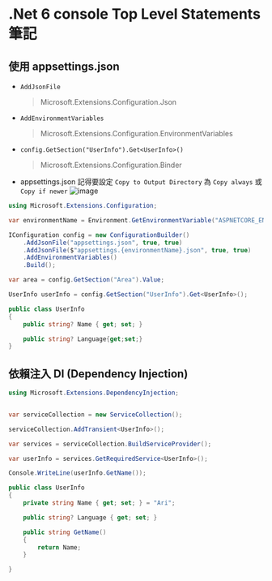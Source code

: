 # .Net 6 console Top Level Statements 筆記

## 使用 appsettings.json

- `AddJsonFile`

  > Microsoft.Extensions.Configuration.Json

- `AddEnvironmentVariables`

  > Microsoft.Extensions.Configuration.EnvironmentVariables

- `config.GetSection("UserInfo").Get<UserInfo>()`

  > Microsoft.Extensions.Configuration.Binder

- appsettings.json 記得要設定 `Copy to Output Directory` 為 `Copy always` 或 `Copy if newer`
  ![image](https://user-images.githubusercontent.com/37999690/199229987-8ae86ac2-7fb8-44c8-93e0-c6303b5ca175.png)

```csharp
using Microsoft.Extensions.Configuration;

var environmentName = Environment.GetEnvironmentVariable("ASPNETCORE_ENVIRONMENT");

IConfiguration config = new ConfigurationBuilder()
    .AddJsonFile("appsettings.json", true, true)
    .AddJsonFile($"appsettings.{environmentName}.json", true, true)
    .AddEnvironmentVariables()
    .Build();

var area = config.GetSection("Area").Value;

UserInfo userInfo = config.GetSection("UserInfo").Get<UserInfo>();

public class UserInfo
{
    public string? Name { get; set; }

    public string? Language{get;set;}
}
```

## 依賴注入 DI (Dependency Injection)

```csharp
using Microsoft.Extensions.DependencyInjection;


var serviceCollection = new ServiceCollection();

serviceCollection.AddTransient<UserInfo>();

var services = serviceCollection.BuildServiceProvider();

var userInfo = services.GetRequiredService<UserInfo>();

Console.WriteLine(userInfo.GetName());

public class UserInfo
{
    private string Name { get; set; } = "Ari";

    public string? Language { get; set; }

    public string GetName()
    {
        return Name;
    }

}
```
